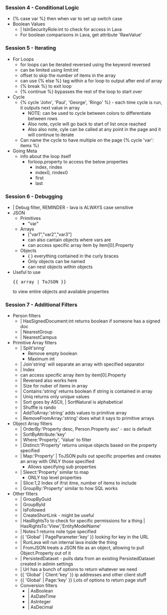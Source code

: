 ### Session 4 - Conditional Logic
- {% case var %} then when var to set up switch case
- Boolean Values 
	- | IsInSecurityRole:int to check for access in Lava
	- For boolean comparisons in Lava, get attribute 'RawValue'
### Session 5 - Iterating
- For Loops
	- for loops can be iterated reversed using the keyword reversed
	- can be limited using limit:int
	- offset to skip the number of items in the array
	- can use {% else %} tag within a for loop to output after end of array
	- {% break %} to exit loop
	- {% continue %} bypasses the rest of the loop to start over
- Cycle
	- {% cycle 'John', 'Paul', 'George', 'Ringo' %} - each time cycle is run, it outputs next value in array
		- NOTE: can be used to cycle between colors to differentiate between rows
		- Also note, cycle will go back to start of list once reached
		- Also also note, cyle can be called at any point in the page and it will continue to iterate
	- Can name the cycle to have multiple on the page {% cycle 'var': items %}
- Going Meta
	- info about the loop itself
		- forloop.property to access the below properties
			- index, rindex
			- index0, rindex0
			- first
			- last
### Session 6 - Debugging
- | Debug filter, REMINDER - lava is ALWAYS case sensitive
- JSON
	- Primitives
		- "var"
	- Arrays
		- ["var1","var2","var3"]
		- can also cantain objects where vars are
		- can access specific array item by item[0].Property
	- Objects
		- { } everything contained in the curly braces
		- Only objects can be named
		- can nest objects within objects
- Useful to use <pre>{{ array | ToJSON }}</pre> to view entire objects and available properties
### Session 7 - Additional Filters
- Person filters
	- | HasSignedDocument:int returns boolean if someone has a signed doc
	- | NearestGroup
	- | NearestCampus
- Primitive Array filters
	- | Split'sring'
		- Remove empty boolean
		- Maximum int
	- | Join'string' will separate an array with specified separator
	- | Index
	- can access specific array item by item[0].Property
	- | Reversed also works here
	- | Size for nuber of items in array
	- | Contains:'string' returns boolean if string is contained in array
	- | Uniq returns only unique values
	- | Sort goes by ASCII, | SortNatural is alphabetical
	- | Shuffle is rando
	- | AddToArray:'string' adds values to primitive array
	- | RemoveFromArray:'string' does what it says to primitive arrays
- Object Array filters
	- | OrderBy:'Property desc, Person.Property asc' - asc is default
	- | SortByAttribute:'key'
	- | Where:'Property', 'Value' to filter
	- | Distinct:'Property' returns unique objects based on the property specified
	- | Map:'Property' | ToJSON pulls out specific properties and creates an array with ONLY those specified
		- Allows specifying sub properties
	- | Sleect:'Property' similar to map
		- ONLY top level properties
	- | Slice:1,2 Index of ifrst itme, number of items to include
	- | GroupBy:'Property' similar to how SQL works
- Other filters
	- | GroupByGuid
	- | GroupById
	- | IsFollowed
	- | CreateShortLink - might be useful
	- | HasRightsTo to check for specific permissions for a thing | HasRightsTo:'View','EntityModelName'
	- | Notes:1 returns note type specified
	- {{ 'Global' | PageParameter:'key' }} looking for key in the URL
	- | RunLava will run internal lava inside the thing
	- | FromJSON treats a JSON file as an object, allowing to pull Object.Property out of it
	- | PersistedDataset - pulls data from an existing PersistedDataset created in admin settings
	- | Url has a bunch of options to return whatever we need
	- {{ 'Global' | Client:'key' }} ip addresses and other client stuff
	- {{ 'Global' | Page:'key' }} Lots of options to return page stuff
	- Conversion filters
		- | AsBoolean
		- | AsDateTime
		- | AsInteger
		- | AsDecimal
